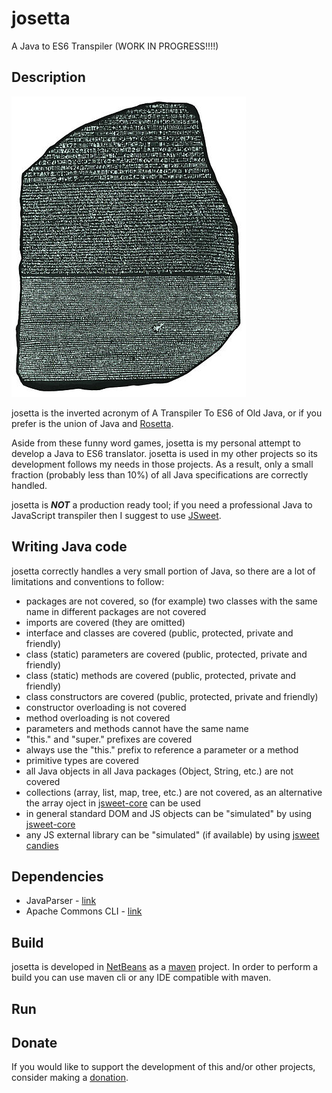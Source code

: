 # josetta
A Java to ES6 Transpiler (WORK IN PROGRESS!!!!)

## Description
![josetta.jpeg](https://github.com/gianpierodiblasi/josetta/blob/master/josetta.jpeg?raw=true)

josetta is the inverted acronym of A Transpiler To ES6 of Old Java, or if you prefer is the union of Java and
[Rosetta](https://en.wikipedia.org/wiki/Rosetta_Stone).

Aside from these funny word games, josetta is my personal attempt to develop a Java to ES6 translator. josetta is used in my other
projects so its development follows my needs in those projects. As a result, only a small fraction (probably less than 10%) of 
all Java specifications are correctly handled.

josetta is ***NOT*** a production ready tool; if you need a professional Java to JavaScript transpiler then I suggest to use
[JSweet](https://jsweet.org).

## Writing Java code
josetta correctly handles a very small portion of Java, so there are a lot of limitations and conventions to follow:
- packages are not covered, so (for example) two classes with the same name in different packages are not covered
- imports are covered (they are omitted)
- interface and classes are covered (public, protected, private and friendly)
- class (static) parameters are covered (public, protected, private and friendly)
- class (static) methods are covered (public, protected, private and friendly)
- class constructors are covered (public, protected, private and friendly)
- constructor overloading is not covered
- method overloading is not covered
- parameters and methods cannot have the same name
- "this." and "super." prefixes are covered
- always use the "this." prefix to reference a parameter or a method
- primitive types are covered
- all Java objects in all Java packages (Object, String, etc.) are not covered
- collections (array, list, map, tree, etc.) are not covered, as an alternative the array oject in
[jsweet-core](https://repository.jsweet.org/artifactory/libs-release-local/org/jsweet/jsweet-core/) can be used
- in general standard DOM and JS objects can be "simulated" by using
[jsweet-core](https://repository.jsweet.org/artifactory/libs-release-local/org/jsweet/jsweet-core/)
- any JS external library can be "simulated" (if available) by using
[jsweet candies](https://repository.jsweet.org/artifactory/libs-release-local/org/jsweet/candies/)

## Dependencies
- JavaParser - [link](https://javaparser.org/)
- Apache Commons CLI - [link](https://commons.apache.org/proper/commons-cli/)

## Build
josetta is developed in [NetBeans](https://netbeans.apache.org/) as a [maven](https://maven.apache.org/) project.
In order to perform a build you can use maven cli or any IDE compatible with maven.

## Run

## Donate
If you would like to support the development of this and/or other projects, consider making a [donation](https://www.paypal.com/donate/?business=HCDX9BAEYDF4C&no_recurring=0&currency_code=EUR).